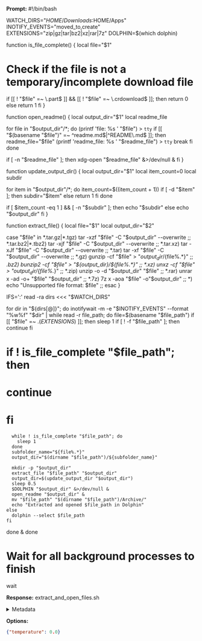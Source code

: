 **Prompt:**
#!/bin/bash

WATCH_DIRS="$HOME/Downloads:$HOME/Apps"
INOTIFY_EVENTS="moved_to,create"
EXTENSIONS="zip|gz|tar|bz2|xz|rar|7z"
DOLPHIN=$(which dolphin)

function is_file_complete() {
  local file="$1"
  # Check if the file is not a temporary/incomplete download file
  if [[ ! "$file" =~ \.part$ ]] && [[ ! "$file" =~ \.crdownload$ ]]; then
    return 0
  else
    return 1
  fi
}

function open_readme() {
  local output_dir="$1"
  local readme_file

  for file in "$output_dir"/*; do
    (printf 'file: %s
' "$file") > `tty`
    if [[ "$(basename "$file")" =~ ^readme\.md$|^README\.md$ ]]; then
      readme_file="$file"
      (printf 'readme_file: %s
' "$readme_file") > `tty`
      break
    fi
  done

  if [ -n "$readme_file" ]; then
    xdg-open "$readme_file" &>/dev/null &
  fi
}


function update_output_dir() {
  local output_dir="$1"
  local item_count=0
  local subdir

  for item in "$output_dir"/*; do
    item_count=$((item_count + 1))
    if [ -d "$item" ]; then
      subdir="$item"
    else
      return 1
    fi
  done

  if [ $item_count -eq 1 ] && [ -n "$subdir" ]; then
    echo "$subdir"
  else
    echo "$output_dir"
  fi
}


function extract_file() {
  local file="$1"
  local output_dir="$2"

  case "$file" in
    *.tar.gz|*.tgz) tar -xzf "$file" -C "$output_dir" --overwrite ;;
    *.tar.bz2|*.tbz2) tar -xjf "$file" -C "$output_dir" --overwrite ;;
    *.tar.xz) tar -xJf "$file" -C "$output_dir" --overwrite ;;
    *.tar) tar -xf "$file" -C "$output_dir" --overwrite ;;
    *.gz) gunzip -cf "$file" > "${output_dir}/${file%.*}" ;;
    *.bz2) bunzip2 -cf "$file" > "${output_dir}/${file%.*}" ;;
    *.xz) unxz -cf "$file" > "${output_dir}/${file%.*}" ;;
    *.zip) unzip -o -d "$output_dir" "$file" ;;
    *.rar) unrar x -ad -o+ "$file" "$output_dir" ;;
    *.7z) 7z x -aoa "$file" -o"$output_dir" ;;
    *) echo "Unsupported file format: $file" ;;
  esac
}


IFS=':' read -ra dirs <<< "$WATCH_DIRS"

for dir in "${dirs[@]}"; do
  inotifywait -m -e "$INOTIFY_EVENTS" --format "%w%f" "$dir" | while read -r file_path; do
    file=$(basename "$file_path")
    if [[ "$file" =~ \.($EXTENSIONS)$ ]]; then
      sleep 1
      if [ ! -f "$file_path" ]; then
        continue
      fi
#       if ! is_file_complete "$file_path"; then
#         continue
#       fi
      while ! is_file_complete "$file_path"; do
        sleep 1
      done
      subfolder_name="${file%.*}"
      output_dir="$(dirname "$file_path")/${subfolder_name}"

      mkdir -p "$output_dir"
      extract_file "$file_path" "$output_dir"
      output_dir=$(update_output_dir "$output_dir")
      sleep 0.5
      $DOLPHIN "$output_dir" &>/dev/null &
      open_readme "$output_dir" &
      mv "$file_path" "$(dirname "$file_path")/Archive/"
      echo "Extracted and opened $file_path in Dolphin"
    else
      dolphin --select $file_path
    fi

  done &
done

# Wait for all background processes to finish
wait

**Response:**
extract_and_open_files.sh

<details><summary>Metadata</summary>

- Duration: 1774 ms
- Datetime: 2023-08-25T15:52:32.151231
- Model: gpt-3.5-turbo-0613

</details>

**Options:**
```json
{"temperature": 0.0}
```

